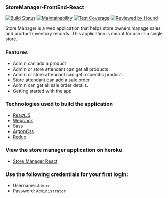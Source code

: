 ### StoreManager-FrontEnd-React
[![Build Status](https://travis-ci.org/mariamiah/Store-Manager-React.svg?branch=develop)](https://travis-ci.org/mariamiah/Store-Manager-React)
[![Maintainability](https://api.codeclimate.com/v1/badges/a7c7405806603d145995/maintainability)](https://codeclimate.com/github/mariamiah/Store-Manager-React/maintainability)
[![Test Coverage](https://api.codeclimate.com/v1/badges/a7c7405806603d145995/test_coverage)](https://codeclimate.com/github/mariamiah/Store-Manager-React/test_coverage)
[![Reviewed by Hound](https://img.shields.io/badge/Reviewed_by-Hound-8E64B0.svg)](https://houndci.com)

Store Manager is a web application that helps store owners manage sales and product inventory records. This application is meant for use in a single store.

### Features
- Admin can add a product
- Admin or store attendant can get all products
- Admin or store attendant can get a specific product.
- Store attendant can add a sale order.
- Admin can get all sale order details.
- Getting started with the app

### Technologies used to build the application
- [ReactJS](https://reactjs.org)
- [Webpack](https://webpack.js.org/)
- [Sass](https://sass-lang.com/)
- [ArgonCss](https://demos.creative-tim.com/argon-design-system/docs/getting-started/quick-start.html)
- [Redux](https://redux.js.org/)

### View the store manager application on heroku
- [Store Manager React](https://storemanager13react.herokuapp.com/)
### Use the following credentials for your first login:
- Username: `Admin`
- Password: `Administrator`
